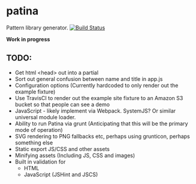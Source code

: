 # patina
Pattern library generator.
[![Build Status](https://travis-ci.org/andymantell/patina.svg)](https://travis-ci.org/andymantell/patina)

**Work in progress**


## TODO:

* Get html &lt;head&gt; out into a partial
* Sort out general confusion between name and title in app.js
* Configuration options (Currently hardcoded to only render out the example fixture)
* Use TravisCI to render out the example site fixture to an Amazon S3 bucket so that people can see a demo
* JavaScript - likely implement via Webpack. SystemJS? Or similar universal module loader.
* Ability to run Patina via grunt (Anticipating that this will be the primary mode of operation)
* SVG rendering to PNG fallbacks etc, perhaps using grunticon, perhaps something else
* Static export JS/CSS and other assets
* Minifying assets (Including JS, CSS and images)
* Built in validation for
  * HTML
  * JavaScript (JSHint and JSCS)
